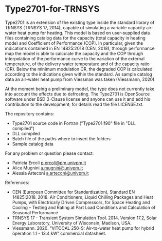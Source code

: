 # Type2701-for-TRNSYS
Type2701 is an extension of the existing type inside the standard library of TRNSYS (TRNSYS 17, 2014), capable of simulating a variable capacity 
air-water heat pump for heating.
This model is based on user-supplied data files containing catalog data for the capacity (total capacity in heating mode) and 
Coefficient of Performance (COP).
In particular, given the indications contained in EN 14825:2018 (CEN, 2018), through performance map the model is able to calculate 
the capacity and the COP through interpolation of the performance curve to the variation of the external temperature, 
of the delivery water temperature and of the capacity ratio (CR). Below the minimum modulation CR, the degraded COP is calculated 
according to the indications given within the standard.
As sample catalog data an air-water heat pump from Viessman was taken (Viessmann, 2020).

At the moment being a preliminary model, the type does not currently take into account the effects due to defrosting.
The Type2701 is OpenSource software under BSD 3-Clause license and anyone can use it and add his contribution to the development;
for details read the file LICENSE.txt.

The repository contains:
-	Type2701 source code in Fortran ("Type2701.f90" file in "DLL compiled")
-	DLL compiled
-	Batch file of the paths where to insert the folders
-	Sample catalog data

For any problem or question please contact:
-	Patricia Ercoli p.ercoli@pm.univpm.it
-	Alice Mugnini a.mugnini@univpm.it
-	Alessia Arteconi a.arteconi@univpm.it

References:
- CEN (European Committee for Standardization), Standard EN 14825:2018. 2018. Air Conditioners, Liquid Chilling Packages and Heat Pumps, with Electrically Driven Compressors, for Space Heating and Cooling – Testing and Rating at Part Load Conditions and Calculation of Seasonal Performance
- TRNSYS 17 - Transient System Simulation Tool. 2014. Version 17.2, Solar Energy Laboratory, University of Wisconsin, Madison, USA.
- Viessmann. 2020. “VITOCAL 250-S: Air-to-water heat pump for hybrid operation 1.1 - 13.4 kW” commercial datasheet.
